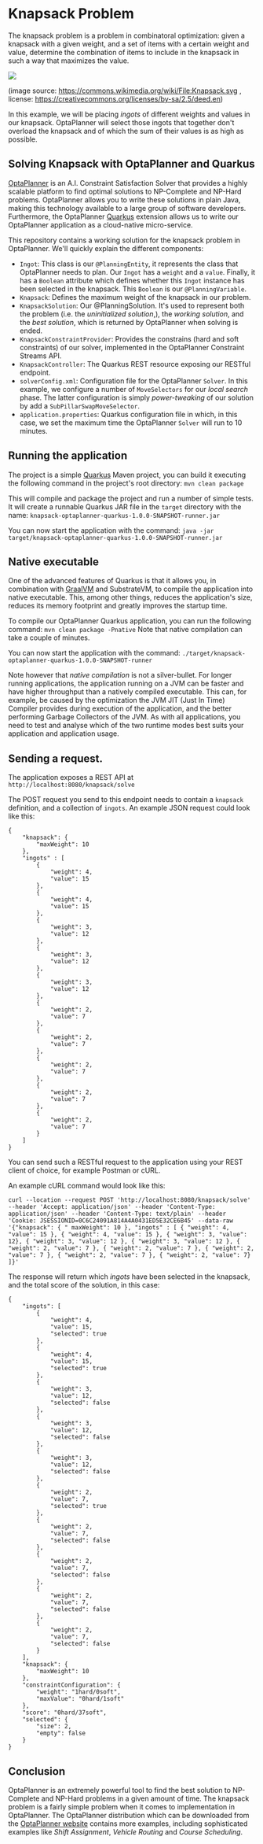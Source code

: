 # Knapsack Problem

The knapsack problem is a problem in combinatoral optimization: given a knapsack with a given weight, and a set of items with a certain weight and value, determine the combination of items to include in the knapsack in such a way that maximizes the value.

<img src="https://upload.wikimedia.org/wikipedia/commons/thumb/f/fd/Knapsack.svg/500px-Knapsack.svg.png">

(image source: https://commons.wikimedia.org/wiki/File:Knapsack.svg , license: https://creativecommons.org/licenses/by-sa/2.5/deed.en)


In this example, we will be placing _ingots_ of different weights and values in our knapsack. OptaPlanner will select those ingots that together don't overload the knapsack and of which the sum of their values is as high as possible.

## Solving Knapsack with OptaPlanner and Quarkus

[OptaPlanner](https://www.optaplanner.org) is an A.I. Constraint Satisfaction Solver that provides a highly scalable platform to find optimal solutions to NP-Complete and NP-Hard problems. OptaPlanner allows you to write these solutions in plain Java, making this technology available to a large group of software developers. Furthermore, the OptaPlanner [Quarkus](https://quarkus.io/) extension allows us to write our OptaPlanner application as a cloud-native micro-service.

This repository contains a working solution for the knapsack problem in OptaPlanner. We'll quickly explain the different components:

- `Ingot`: This class is our `@PlanningEntity`, it represents the class that OptaPlanner needs to plan. Our `Ingot` has a `weight` and a `value`. Finally, it has a `Boolean` attribute which defines whether this `Ingot` instance has been selected in the knapsack. This `Boolean` is our `@PlanningVariable`.
- `Knapsack`: Defines the maximum weight of the knapsack in our problem.
- `KnapsackSolution`: Our @PlanningSolution. It's used to represent both the problem (i.e. the _uninitialized solution_,), the _working solution_, and the _best solution_, which is returned by OptaPlanner when solving is ended.
- `KnapsackConstraintProvider`: Provides the constrains (hard and soft constraints) of our solver, implemented in the OptaPlanner Constraint Streams API.
- `KnapsackController`: The Quarkus REST resource exposing our RESTful endpoint.
- `solverConfig.xml`: Configuration file for the OptaPlanner `Solver`. In this example, we configure a number of `MoveSelectors` for our _local search_ phase. The latter configuration is simply _power-tweaking_ of our solution by add a `SubPillarSwapMoveSelector`.
- `application.properties`: Quarkus configuration file in which, in this case, we set the maximum time the OptaPlanner `Solver` will run to 10 minutes.

## Running the application
The project is a simple [Quarkus](https://quarkus.io/) Maven project, you can build it executing the following command in the project's root directory: `mvn clean package`

This will compile and package the project and run a number of simple tests. It will create a runnable Quarkus JAR file in the `target` directory with the name: `knapsack-optaplanner-quarkus-1.0.0-SNAPSHOT-runner.jar`

You can now start the application with the command: `java -jar target/knapsack-optaplanner-quarkus-1.0.0-SNAPSHOT-runner.jar`

## Native executable
One of the advanced features of Quarkus is that it allows you, in combination with [GraalVM](https://www.graalvm.org/) and SubstrateVM, to compile the application into native executable. This, among other things, reduces the application's size, reduces its memory footprint and greatly improves the startup time.

To compile our OptaPlanner Quarkus application, you can run the following command: `mvn clean package -Pnative`
Note that native compilation can take a couple of minutes.

You can now start the application with the command: `./target/knapsack-optaplanner-quarkus-1.0.0-SNAPSHOT-runner`

Note however that _native compilation_ is not a silver-bullet. For longer running applications, the application running on a JVM can be faster and have higher throughput than a natively compiled executable. This can, for example, be caused by the optimization the JVM JIT (Just In Time) Compiler provides during execution of the application, and the better performing Garbage Collectors of the JVM. As with all applications, you need to test and analyse which of the two runtime modes best suits your application and application usage.

## Sending a request.

The application exposes a REST API at `http://localhost:8080/knapsack/solve`

The POST request you send to this endpoint needs to contain a `knapsack` definition, and a collection of `ingots`. An example JSON request could look like this:

```
{
	"knapsack": {
		"maxWeight": 10
	},
	"ingots" : [
		{
			"weight": 4,
			"value": 15
		},
		{
			"weight": 4,
			"value": 15
		},
		{
			"weight": 3,
			"value": 12
		},
		{
			"weight": 3,
			"value": 12
		},
		{
			"weight": 3,
			"value": 12
		},
		{
			"weight": 2,
			"value": 7
		},
		{
			"weight": 2,
			"value": 7
		},
		{
			"weight": 2,
			"value": 7
		},
		{
			"weight": 2,
			"value": 7
		},
		{
			"weight": 2,
			"value": 7
		}
	]
}
```

You can send such a RESTful request to the application using your REST client of choice, for example Postman or cURL.

An example cURL command would look like this:

`curl --location --request POST 'http://localhost:8080/knapsack/solve' --header 'Accept: application/json' --header 'Content-Type: application/json' --header 'Content-Type: text/plain' --header 'Cookie: JSESSIONID=0C6C24091A814A4A0431ED5E32CE6B45' --data-raw '{"knapsack": { " maxWeight": 10	}, "ingots" : [ { "weight": 4, "value": 15 }, { "weight": 4, "value": 15 }, { "weight": 3, "value": 12}, { "weight": 3, "value": 12 }, { "weight": 3, "value": 12 }, { "weight": 2, "value": 7 }, { "weight": 2, "value": 7 }, { "weight": 2, "value": 7 }, { "weight": 2, "value": 7 }, { "weight": 2, "value": 7} ]}'`

The response will return which _ingots_ have been selected in the knapsack, and the total score of the solution, in this case:

```
{
    "ingots": [
        {
            "weight": 4,
            "value": 15,
            "selected": true
        },
        {
            "weight": 4,
            "value": 15,
            "selected": true
        },
        {
            "weight": 3,
            "value": 12,
            "selected": false
        },
        {
            "weight": 3,
            "value": 12,
            "selected": false
        },
        {
            "weight": 3,
            "value": 12,
            "selected": false
        },
        {
            "weight": 2,
            "value": 7,
            "selected": true
        },
        {
            "weight": 2,
            "value": 7,
            "selected": false
        },
        {
            "weight": 2,
            "value": 7,
            "selected": false
        },
        {
            "weight": 2,
            "value": 7,
            "selected": false
        },
        {
            "weight": 2,
            "value": 7,
            "selected": false
        }
    ],
    "knapsack": {
        "maxWeight": 10
    },
    "constraintConfiguration": {
        "weight": "1hard/0soft",
        "maxValue": "0hard/1soft"
    },
    "score": "0hard/37soft",
    "selected": {
        "size": 2,
        "empty": false
    }
}
```

## Conclusion
OptaPlanner is an extremely powerful tool to find the best solution to NP-Complete and NP-Hard problems in a given amount of time. The knapsack problem is a fairly simple problem when it comes to implementation in OptaPlanner. The OptaPlanner distribution which can be downloaded from the [OptaPlanner website](https://www.optaplanner.org) contains more examples, including sophisticated examples like _Shift Assignment_, _Vehicle Routing_ and _Course Scheduling_.